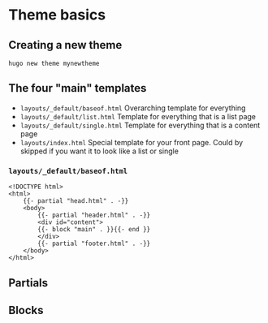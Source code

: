 # Theme basics

## Creating a new theme

```
hugo new theme mynewtheme
```

## The four "main" templates
* `layouts/_default/baseof.html` Overarching template for everything
* `layouts/_default/list.html` Template for everything that is a list page
* `layouts/_default/single.html` Template for everything that is a content page
* `layouts/index.html` Special template for your front page. Could by skipped if you want it to look like a list or single

### `layouts/_default/baseof.html`

```
<!DOCTYPE html>
<html>
    {{- partial "head.html" . -}}
    <body>
        {{- partial "header.html" . -}}
        <div id="content">
        {{- block "main" . }}{{- end }}
        </div>
        {{- partial "footer.html" . -}}
    </body>
</html>
```

## Partials

## Blocks
